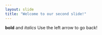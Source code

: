 ```yaml
---
layout: slide
title: "Welcome to our second slide!"
---
```

**bold** and *italics*
Use the left arrow to go back!
